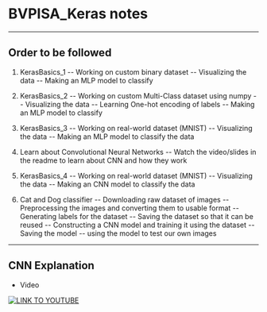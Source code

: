 # BVPISA_Keras notes


---
## Order to be followed
1. KerasBasics_1 
-- Working on custom binary dataset
-- Visualizing the data
-- Making an MLP model to classify

2. KerasBasics_2
-- Working on custom Multi-Class dataset using numpy
-- Visualizing the data
-- Learning One-hot encoding of labels
-- Making an MLP model to classify

3. KerasBasics_3
-- Working on real-world dataset (MNIST)
-- Visualizing the data
-- Making an MLP model to classify the data

4. Learn about Convolutional Neural Networks 
-- Watch the video/slides in the readme to learn about CNN and how they work

5. KerasBasics_4
-- Working on real-world dataset (MNIST)
-- Visualizing the data
-- Making an CNN model to classify the data

6. Cat and Dog classifier
-- Downloading raw dataset of images
-- Preprocessing the images and converting them to usable format
-- Generating labels for the dataset
-- Saving the dataset so that it can be reused
-- Constructing a CNN model and training it using the dataset
-- Saving the model
-- using the model to test our own images

---

## CNN Explanation
- Video

[![LINK TO YOUTUBE](https://img.youtube.com/vi/FmpDIaiMIeA/0.jpg)](https://www.youtube.com/watch?v=FmpDIaiMIeA)

